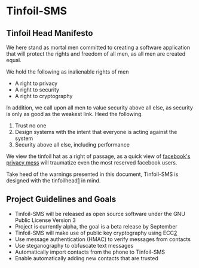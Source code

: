 Tinfoil-SMS
============

Tinfoil Head Manifesto
----------------------

We here stand as mortal men committed to creating a software application
that will protect the rights and freedom of all men, as all men are created
equal.

We hold the following as inalienable rights of men

+ A right to privacy
+ A right to security
+ A right to cryptography


In addition, we call upon all men to value security above all else, as
security is only as good as the weakest link. Heed the following.

1. Trust no one
2. Design systems with the intent that everyone is acting against the system
3. Security above all else, including performance


We view the tinfoil hat as a right of passage, as a quick view of
[facebook's privacy mess](http://www.nytimes.com/interactive/2010/05/12/business/facebook-privacy.html?ref=personaltech)
will traumatize even the most reserved facebook users.

Take heed of the warnings presented in this document, Tinfoil-SMS is designed with the tinfoilhead[1]
in mind.

[1]: https://en.wikipedia.org/wiki/Tinfoil_hat "Tinfoil Head"




Project Guidelines and Goals
----------------------------

+ Tinfoil-SMS will be released as open source software under the GNU Public License Version 3
+ Project is currently alpha, the goal is a beta release by September
+ Tinfoil-SMS will make use of public key cryptography using ECC[2]
+ Use message authentication (HMAC) to verify messages from contacts
+ Use steganography to obfuscate text messages
+ Automatically import contacts from the phone to Tinfoil-SMS
+ Enable automatically adding new contacts that are trusted

[2]: https://en.wikipedia.org/wiki/Elliptic_curve_cryptography "Elliptic Curve Cryptography" 
